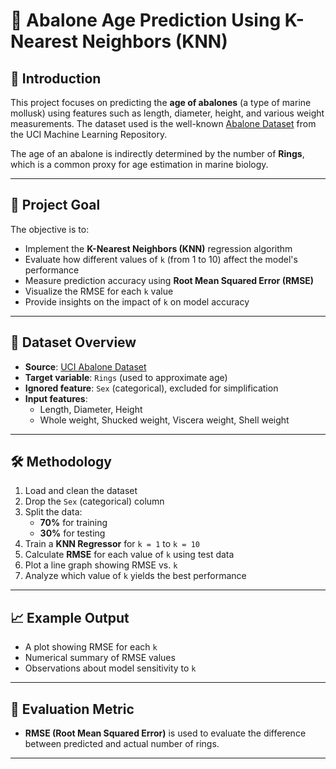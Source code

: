 # 🐚 Abalone Age Prediction Using K-Nearest Neighbors (KNN)

## 📌 Introduction

This project focuses on predicting the **age of abalones** (a type of marine mollusk) using features such as length, diameter, height, and various weight measurements. The dataset used is the well-known [Abalone Dataset](https://archive.ics.uci.edu/dataset/1/abalone) from the UCI Machine Learning Repository.

The age of an abalone is indirectly determined by the number of **Rings**, which is a common proxy for age estimation in marine biology.

---

## 🎯 Project Goal

The objective is to:
- Implement the **K-Nearest Neighbors (KNN)** regression algorithm
- Evaluate how different values of `k` (from 1 to 10) affect the model's performance
- Measure prediction accuracy using **Root Mean Squared Error (RMSE)**
- Visualize the RMSE for each `k` value
- Provide insights on the impact of `k` on model accuracy

---

## 🧪 Dataset Overview

- **Source**: [UCI Abalone Dataset](https://archive.ics.uci.edu/dataset/1/abalone)
- **Target variable**: `Rings` (used to approximate age)
- **Ignored feature**: `Sex` (categorical), excluded for simplification
- **Input features**:
  - Length, Diameter, Height
  - Whole weight, Shucked weight, Viscera weight, Shell weight

---

## 🛠️ Methodology

1. Load and clean the dataset
2. Drop the `Sex` (categorical) column
3. Split the data:
   - **70%** for training
   - **30%** for testing
4. Train a **KNN Regressor** for `k = 1` to `k = 10`
5. Calculate **RMSE** for each value of `k` using test data
6. Plot a line graph showing RMSE vs. `k`
7. Analyze which value of `k` yields the best performance

---

## 📈 Example Output

- A plot showing RMSE for each `k`
- Numerical summary of RMSE values
- Observations about model sensitivity to `k`

---

## 🧪 Evaluation Metric

- **RMSE (Root Mean Squared Error)** is used to evaluate the difference between predicted and actual number of rings.

---